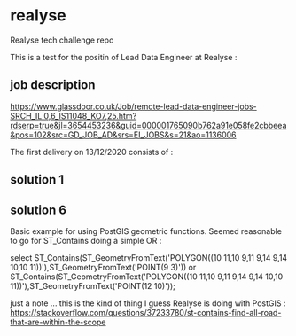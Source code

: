 # realyse
Realyse tech challenge repo

This is a test for the positin of Lead Data Engineer at Realyse :

## job description
https://www.glassdoor.co.uk/Job/remote-lead-data-engineer-jobs-SRCH_IL.0,6_IS11048_KO7,25.htm?rdserp=true&jl=3654453236&guid=000001765090b762a91e058fe2cbbeea&pos=102&src=GD_JOB_AD&srs=EI_JOBS&s=21&ao=1136006

The first delivery on 13/12/2020 consists of :

## solution 1

## solution 6

Basic example for using PostGIS geometric functions. Seemed reasonable to go for ST_Contains doing a simple OR :

select ST_Contains(ST_GeometryFromText('POLYGON((10 11,10 9,11 9,14 9,14 10,10 11))'),ST_GeometryFromText('POINT(9 3)')) or ST_Contains(ST_GeometryFromText('POLYGON((10 11,10 9,11 9,14 9,14 10,10 11))'),ST_GeometryFromText('POINT(12 10)'));

just a note ... this is the kind of thing I guess Realyse is doing with PostGIS : https://stackoverflow.com/questions/37233780/st-contains-find-all-road-that-are-within-the-scope

